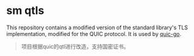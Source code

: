 # sm qtls

This repository contains a modified version of the standard library's TLS implementation, modified for the QUIC
protocol. It is used by [quic-go](https://github.com/xiaotianfork/quic-go).

> 项目根据quic的qtl进行改造，支持国密证书。
